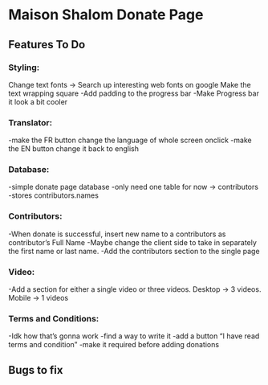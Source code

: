 # Maison Shalom Donate Page 

## Features To Do

  ### Styling:
  Change text fonts -> Search up interesting web fonts on google
  Make the text wrapping square
  -Add padding to the progress bar
  -Make Progress bar it look a bit cooler

  ### Translator:
  -make the FR button change the language of whole screen onclick
  -make the EN button change it back to english

  ### Database:
  -simple donate page database
  -only need one table for now -> contributors
  -stores contributors.names

  ### Contributors:
  -When donate is successful, insert new name to a contributors as contributor’s Full Name
  -Maybe change the client side to take in separately the first name or last name.
  -Add the contributors section to the single page

  ### Video:
  -Add a section for either a single video or three videos. Desktop -> 3 videos. Mobile -> 1 videos

  ### Terms and Conditions:
  -Idk how that’s gonna work
  -find a way to write it
  -add a button “I have read terms and condition”
  -make it required before adding donations


## Bugs to fix

